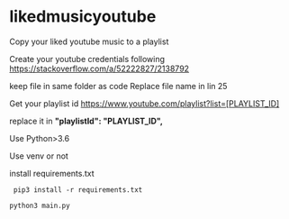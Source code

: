 # likedmusicyoutube
Copy your liked youtube music to a playlist

Create your youtube credentials following
https://stackoverflow.com/a/52222827/2138792

keep file in same folder as code
Replace file name in lin 25

Get your playlist id 
https://www.youtube.com/playlist?list=[PLAYLIST_ID]

replace it in **"playlistId": "PLAYLIST_ID",**

Use Python>3.6

Use venv or not

install requirements.txt

` pip3 install -r requirements.txt`

`python3 main.py`
